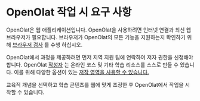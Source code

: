 # OpenOlat 작업 시 요구 사항

OpenOlat은 웹 애플리케이션입니다. OpenOlat을 사용하려면 인터넷 연결과 최신 웹 브라우저가 필요합니다. 브라우저가 OpenOlat의 모든 기능을 지원하는지 확인하기 위해 [브라우저 검사](https://docs.openolat.org/manual_user/login/Login_Page/#LoginPage-login_browsercheck) 를 수행 하십시오.

OpenOlat에서 과정을 제공하려면 먼저 지역 지원 팀에 연락하여 저자 권한을 신청해야 합니다. OpenOlat [작성자](https://docs.openolat.org/manual_user/general/Roles_and_Rights/) 는 온라인 코스 및 기타 학습 리소스를 스스로 만들 수 있습니다. 이를 위해 다양한 옵션이 있는 [저작 영역을 사용할 수 있습니다.](https://docs.openolat.org/manual_user/general/Requirements_when_Working_with_OpenOlat/authoring/index.md)

교육적 개념을 선택하고 학습 콘텐츠를 웹에 맞게 조정한 후 OpenOlat에서 작업을 시작할 수 있습니다.